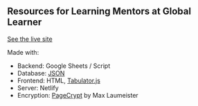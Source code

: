 ## Resources for Learning Mentors at Global Learner
[See the live site](https://resources.globallearner.com.au/)

Made with:

- Backend: Google Sheets / Script
- Database: [JSON](https://script.google.com/macros/s/AKfycbzOJve0jFx_sdsGDE1aOcuDmVyc71onWBWNIjju5z5Pz12U7Aw/exec?id=1veTSMjElb9FcLJlsh0M5ko3iT2eOxkAF_S8JvvyMBMs&sheet=Live) 
- Frontend: HTML, [Tabulator.js](https://github.com/olifolkerd/tabulator)
- Server: Netlify
- Encryption: [PageCrypt](https://github.com/MaxLaumeister/PageCrypt) by Max Laumeister 
